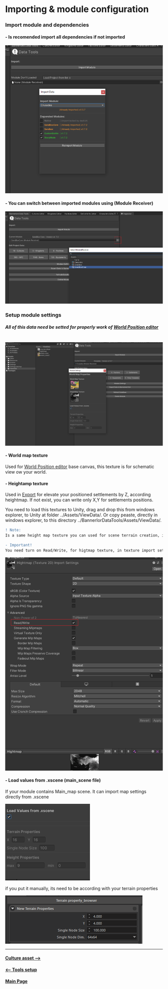 # Importing & module configuration


### Import module and dependencies
#### - Is recomended import all dependencies if not imported

![ScreenShot](Images/import_mod/importing_0.PNG)

#### - You can switch between imported modules using (Module Receiver)

![ScreenShot](Images/import_mod/importing_1.PNG)

### Setup module settings
##### All of this data need be setted for properly work of [World Position editor](README.md)
&nbsp;
![ScreenShot](Images/import_mod/importing_2.PNG)

#### - World map texture
Used for [World Position editor](world_pos.md) base canvas, this texture is for schematic view ow your world.

#### - Heightamp texture
Used in [Export](export.md) for elevate your positioned settlements by Z, according heightmap. 
If not exist, you can write only X,Y for settlements positions.

You need to load this textures to Unity, drag and drop this from windows explorer, to Unity at folder ../Assets/ViewData/. 
Or copy peaste, directly in windows explorer, to this directory ../BannerlorDataTools/Assets/ViewData/. 

```diff
! Note:                                                                                   
Is a same height map texture you can used for scene terrain creation, in Bannerlord Mod Kit.
```

```diff
- Important!                                                                 
You need turn on Read/Write, for higtmap texture, in texture import settings.
```

![ScreenShot](Images/import_mod/importing_3.PNG)

#### - Load values from .xscene (main_scene file)
If your module contains Main_map scene. It can import map settings directly from .xscene

![ScreenShot](Images/import_mod/importing_5.PNG)

if you put it manually, its need to be according with your terrain properties

![ScreenShot](Images/import_mod/importing_4.PNG)




---------------------------------------------
#### [Culture asset -->](culture_asset.md)
#### [<-- Tools setup](tools_setup.md)

#### [Main Page](/../..)

